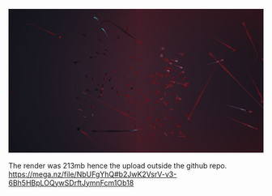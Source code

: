 

![](./pgs_ss22_tutorial_05_schaeuble.png)



The render was 213mb hence the upload outside the github repo.          
https://mega.nz/file/NbUFgYhQ#b2JwK2VsrV-v3-6Bh5HBpLOQywSDrftJymnFcm1Ob18
